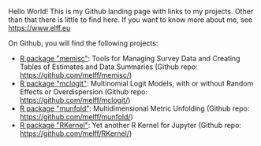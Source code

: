 Hello World! This is my Github landing page with links to my projects. Other than that there is little to find here. If you want to know more about me, see https://www.elff.eu

On Github, you will find the following projects:

- [R package "memisc"](https://melff.github.io/memisc/): Tools for Managing Survey Data and Creating Tables of Estimates and Data Summaries (Github repo: https://github.com/melff/memisc/)
- [R package "mclogit"](https://melff.github.io/mclogit/): Multinomial Logit Models, with or without Random Effects or Overdispersion (Github repo: https://github.com/melff/mclogit/) 
- [R package "munfold"](https://melff.github.io/munfold/): Multidimensional Metric Unfolding  (Github repo: https://github.com/melff/munfold/)
- [R package "RKernel"](https://melff.github.io/RKernel/): Yet another R Kernel for Jupyter  (Github repo: https://github.com/melff/RKernel/)
